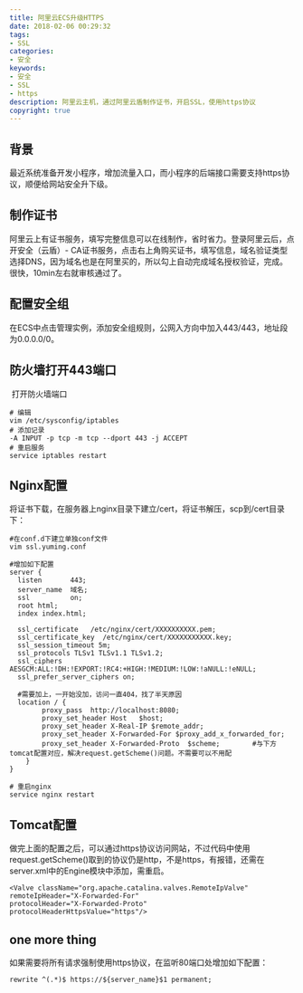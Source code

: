 ```yaml
---
title: 阿里云ECS升级HTTPS
date: 2018-02-06 00:29:32
tags:
- SSL
categories:
- 安全
keywords:
- 安全
- SSL
- https
description: 阿里云主机，通过阿里云盾制作证书，开启SSL，使用https协议
copyright: true
---
```


## 背景

​	最近系统准备开发小程序，增加流量入口，而小程序的后端接口需要支持https协议，顺便给网站安全升下级。

## 制作证书

​	阿里云上有证书服务，填写完整信息可以在线制作，省时省力。登录阿里云后，点开安全（云盾）- CA证书服务，点击右上角购买证书，填写信息，域名验证类型选择DNS，因为域名也是在阿里买的，所以勾上自动完成域名授权验证，完成。很快，10min左右就审核通过了。

## 配置安全组

​	在ECS中点击管理实例，添加安全组规则，公网入方向中加入443/443，地址段为0.0.0.0/0。

## 防火墙打开443端口

​    打开防火墙端口

```shell
# 编辑
vim /etc/sysconfig/iptables
# 添加记录
-A INPUT -p tcp -m tcp --dport 443 -j ACCEPT 
# 重启服务
service iptables restart
```

## Nginx配置

​	将证书下载，在服务器上nginx目录下建立/cert，将证书解压，scp到/cert目录下：

```shell
#在conf.d下建立单独conf文件
vim ssl.yuming.conf

#增加如下配置
server {
  listen       443;
  server_name  域名;
  ssl          on;
  root html;
  index index.html; 

  ssl_certificate   /etc/nginx/cert/XXXXXXXXXX.pem;
  ssl_certificate_key  /etc/nginx/cert/XXXXXXXXXXX.key;
  ssl_session_timeout 5m;
  ssl_protocols TLSv1 TLSv1.1 TLSv1.2;
  ssl_ciphers AESGCM:ALL:!DH:!EXPORT:!RC4:+HIGH:!MEDIUM:!LOW:!aNULL:!eNULL;
  ssl_prefer_server_ciphers on;
  
  #需要加上，一开始没加，访问一直404，找了半天原因
  location / {
		proxy_pass	http://localhost:8080;
		proxy_set_header Host	$host;
		proxy_set_header X-Real-IP $remote_addr;
		proxy_set_header X-Forwarded-For $proxy_add_x_forwarded_for;
		proxy_set_header X-Forwarded-Proto  $scheme; 		#与下方tomcat配置对应，解决request.getScheme()问题。不需要可以不用配
	}
}

# 重启nginx
service nginx restart
```

## Tomcat配置

​	做完上面的配置之后，可以通过https协议访问网站，不过代码中使用request.getScheme()取到的协议仍是http，不是https，有报错，还需在server.xml中的Engine模块中添加，需重启。

```shell
<Valve className="org.apache.catalina.valves.RemoteIpValve"  
remoteIpHeader="X-Forwarded-For"  
protocolHeader="X-Forwarded-Proto"  
protocolHeaderHttpsValue="https"/>
```

## one more thing

​	如果需要将所有请求强制使用https协议，在监听80端口处增加如下配置：

```shell
rewrite ^(.*)$ https://${server_name}$1 permanent;
```
